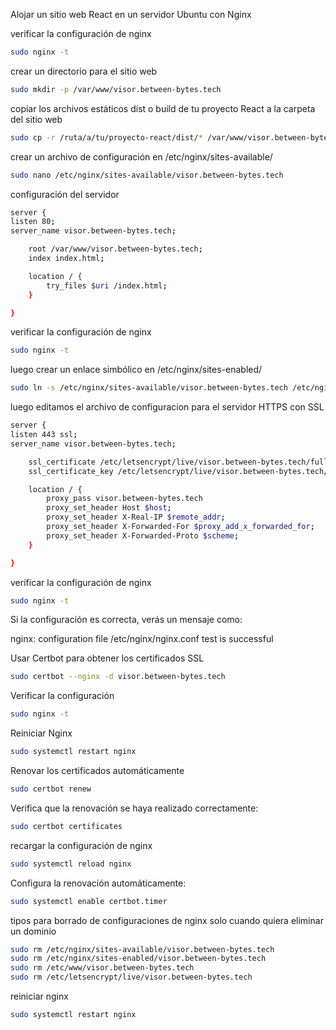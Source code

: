 Alojar un sitio web React en un servidor Ubuntu con Nginx

verificar la configuración de nginx

```bash
sudo nginx -t
```

crear un directorio para el sitio web

```bash
sudo mkdir -p /var/www/visor.between-bytes.tech
```

copiar los archivos estáticos dist o build de tu proyecto React a la carpeta del sitio web

```bash
sudo cp -r /ruta/a/tu/proyecto-react/dist/* /var/www/visor.between-bytes.tech/
```

crear un archivo de configuración en /etc/nginx/sites-available/

```bash
sudo nano /etc/nginx/sites-available/visor.between-bytes.tech
```

configuración del servidor

```bash
server {
listen 80;
server_name visor.between-bytes.tech;

    root /var/www/visor.between-bytes.tech;
    index index.html;

    location / {
        try_files $uri /index.html;
    }

}
```

verificar la configuración de nginx

```bash
sudo nginx -t
```

luego crear un enlace simbólico en /etc/nginx/sites-enabled/

```bash
sudo ln -s /etc/nginx/sites-available/visor.between-bytes.tech /etc/nginx/sites-enabled/
```

luego editamos el archivo de configuracion para el servidor HTTPS con SSL

```bash
server {
listen 443 ssl;
server_name visor.between-bytes.tech;

    ssl_certificate /etc/letsencrypt/live/visor.between-bytes.tech/fullchain.pem;
    ssl_certificate_key /etc/letsencrypt/live/visor.between-bytes.tech/privkey.pem;

    location / {
        proxy_pass visor.between-bytes.tech
        proxy_set_header Host $host;
        proxy_set_header X-Real-IP $remote_addr;
        proxy_set_header X-Forwarded-For $proxy_add_x_forwarded_for;
        proxy_set_header X-Forwarded-Proto $scheme;
    }

}
```

verificar la configuración de nginx

```bash
sudo nginx -t
```

Si la configuración es correcta, verás un mensaje como:

nginx: configuration file /etc/nginx/nginx.conf test is successful

Usar Certbot para obtener los certificados SSL

```bash
sudo certbot --nginx -d visor.between-bytes.tech
```

Verificar la configuración

```bash
sudo nginx -t
```

Reiniciar Nginx

```bash
sudo systemctl restart nginx
```

Renovar los certificados automáticamente

```bash
sudo certbot renew
```

Verifica que la renovación se haya realizado correctamente:

```bash
sudo certbot certificates
```

recargar la configuración de nginx

```bash
sudo systemctl reload nginx
```

Configura la renovación automáticamente:

```bash
sudo systemctl enable certbot.timer
```

tipos para borrado de configuraciones de nginx solo cuando quiera eliminar un dominio

```bash
sudo rm /etc/nginx/sites-available/visor.between-bytes.tech
sudo rm /etc/nginx/sites-enabled/visor.between-bytes.tech
sudo rm /etc/www/visor.between-bytes.tech
sudo rm /etc/letsencrypt/live/visor.between-bytes.tech
```

reiniciar nginx

```bash
sudo systemctl restart nginx
```
